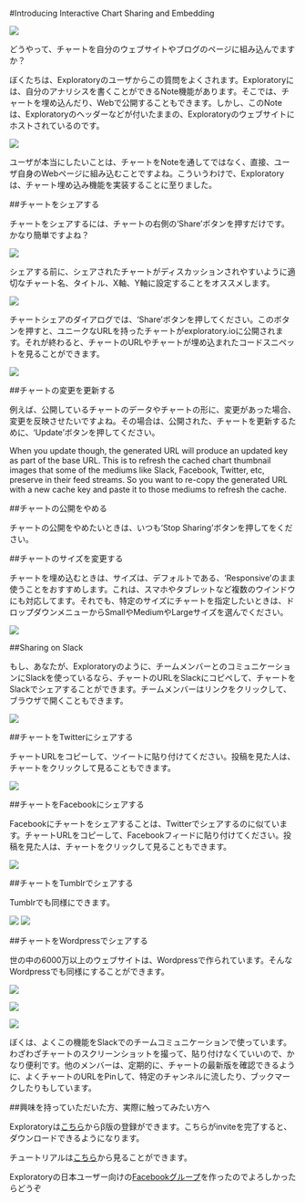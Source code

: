 #Introducing Interactive Chart Sharing and Embedding

![](images/chart_share.png)


どうやって、チャートを自分のウェブサイトやブログのページに組み込んでますか？


ぼくたちは、Exploratoryのユーザからこの質問をよくされます。Exploratoryには、自分のアナリシスを書くことができるNote機能があります。そこでは、チャートを埋め込んだり、Webで公開することもできます。しかし、このNoteは、Exploratoryのヘッダーなどが付いたままの、Exploratoryのウェブサイトにホストされているのです。

![](images/header_other_stuff.png)


ユーザが本当にしたいことは、チャートをNoteを通してではなく、直接、ユーザ自身のWebページに組み込むことですよね。こういうわけで、Exploratoryは、チャート埋め込み機能を実装することに至りました。


##チャートをシェアする

チャートをシェアするには、チャートの右側の‘Share’ボタンを押すだけです。かなり簡単ですよね？

![](images/share_button.png)

シェアする前に、シェアされたチャートがディスカッションされやすいように適切なチャート名、タイトル、X軸、Y軸に設定することをオススメします。

![](images/commnunicate_chart.png)

チャートシェアのダイアログでは、‘Share’ボタンを押してください。このボタンを押すと、ユニークなURLを持ったチャートがexploratory.ioに公開されます。それが終わると、チャートのURLやチャートが埋め込まれたコードスニペットを見ることができます。

![](images/chart_snipeet.png)

##チャートの変更を更新する

例えば、公開しているチャートのデータやチャートの形に、変更があった場合、変更を反映させたいですよね。その場合は、公開された、チャートを更新するために、‘Update’ボタンを押してください。


When you update though, the generated URL will produce an updated key as part of the base URL. This is to refresh the cached chart thumbnail images that some of the mediums like Slack, Facebook, Twitter, etc, preserve in their feed streams. So you want to re-copy the generated URL with a new cache key and paste it to those mediums to refresh the cache.


##チャートの公開をやめる

チャートの公開をやめたいときは、いつも‘Stop Sharing’ボタンを押してをください。


##チャートのサイズを変更する

チャートを埋め込むときは、サイズは、デフォルトである、‘Responsive’のまま使うことをおすすめします。これは、スマホやタブレットなど複数のウインドウにも対応してます。それでも、特定のサイズにチャートを指定したいときは、ドロップダウンメニューからSmallやMediumやLargeサイズを選んでください。

![](images/changing_size.png)


##Sharing on Slack

もし、あなたが、Exploratoryのように、チームメンバーとのコミュニケーションにSlackを使っているなら、チャートのURLをSlackにコピペして、チャートをSlackでシェアすることができます。チームメンバーはリンクをクリックして、ブラウザで開くこともできます。

![](images/share_on_slack.png)

##チャートをTwitterにシェアする

チャートURLをコピーして、ツイートに貼り付けてください。投稿を見た人は、チャートをクリックして見ることもできます。

![](images/share_on_twiiter.png)

##チャートをFacebookにシェアする

Facebookにチャートをシェアすることは、Twitterでシェアするのに似ています。チャートURLをコピーして、Facebookフィードに貼り付けてください。投稿を見た人は、チャートをクリックして見ることもできます。

![](images/share_on_facebook.png)

##チャートをTumblrでシェアする

Tumblrでも同様にできます。

![](images/share_on_tumblr.png)
![](images/share_on_tumblr2.png)


##チャートをWordpressでシェアする

世の中の6000万以上のウェブサイトは、Wordpressで作られています。そんなWordpressでも同様にすることができます。

![](images/share_on_wordpress.png)

![](images/share_on_wordpress2.png)

![](images/share_on_wordpress3.png)


ぼくは、よくこの機能をSlackでのチームコミュニケーションで使っています。わざわざチャートのスクリーンショットを撮って、貼り付けなくていいので、かなり便利です。他のメンバーは、定期的に、チャートの最新版を確認できるように、よくチャートのURLをPinして、特定のチャンネルに流したり、ブックマークしたりもしています。

##興味を持っていただいた方、実際に触ってみたい方へ

Exploratoryは[こちら](https://exploratory.io/
)からβ版の登録ができます。こちらがinviteを完了すると、ダウンロードできるようになります。

チュートリアルは[こちら](http://docs.exploratory.io/tutorials/intro.html
)から見ることができます。

Exploratoryの日本ユーザー向けの[Facebookグループ](https://www.facebook.com/groups/1087437647994959/members/
)を作ったのでよろしかったらどうぞ

